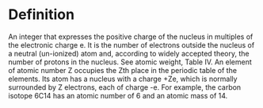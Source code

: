# Definition

An integer that expresses the positive charge of the nucleus in
multiples of the electronic charge e. It is the number of electrons
outside the nucleus of a neutral (un-ionized) atom and, according to
widely accepted theory, the number of protons in the nucleus. See atomic
weight, Table IV. An element of atomic number Z occupies the Zth place
in the periodic table of the elements. Its atom has a nucleus with a
charge +Ze, which is normally surrounded by Z electrons, each of charge
-e. For example, the carbon isotope 6C14 has an atomic number of 6 and
an atomic mass of 14.
